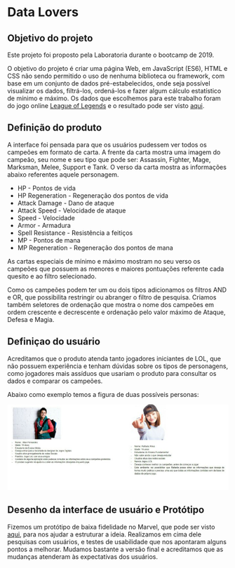 # Data Lovers

## Objetivo do projeto

Este projeto foi proposto pela Laboratoria durante o bootcamp de 2019. 

O objetivo do projeto é criar uma página Web, em JavaScript (ES6), HTML e CSS não sendo permitido o uso de nenhuma biblioteca ou framework, com base em um conjunto de dados pré-estabelecidos, onde seja possível visualizar os dados, filtrá-los, ordená-los e fazer algum cálculo estatístico de mínimo e máximo. Os dados que escolhemos para este trabalho foram do jogo online [League of Legends](play.br.leagueoflegends.com/pt_BR) e o resultado pode ser visto [aqui]( https://anacamargo.github.io/data-lovers/).

## Definição do produto
 
A interface foi pensada para que os usuários pudessem ver todos os campeões em formato de carta. A frente da carta mostra uma imagem do campeão, seu nome e seu tipo que pode ser: Assassin, Fighter, Mage, Marksman, Melee, Support e Tank. O verso da carta mostra as informações abaixo referentes aquele personagem.

* HP - Pontos de vida 
* HP Regeneration - Regeneração dos pontos de vida
* Attack Damage - Dano de ataque
* Attack Speed - Velocidade de ataque
* Speed - Velocidade 
* Armor - Armadura 
* Spell Resistance - Resistência a feitiços
* MP - Pontos de mana 
* MP Regeneration - Regeneração dos pontos de mana

As cartas especiais de mínimo e máximo mostram no seu verso os campeões que possuem as menores e maiores pontuações referente cada quesito e ao filtro selecionado. 

Como os campeões podem ter um ou dois tipos adicionamos os filtros AND e OR, que possibilita restringir ou abranger o filtro de pesquisa. Criamos também seletores de ordenação que mostra o nome dos campeões em ordem crescente e decrescente e ordenação pelo valor máximo de Ataque, Defesa e Magia.

## Definiçao do usuário

Acreditamos que o produto atenda tanto jogadores iniciantes de LOL, que não possuem experiência e tenham dúvidas sobre os tipos de personagens, como jogadores mais assíduos que usariam o produto para consultar os dados e comparar os campeões. 

Abaixo como exemplo temos a figura de duas possíveis personas: 

![Persona1](https://github.com/anacamargo/data-lovers/blob/master/src/image/persona.png)

## Desenho da interface de usuário e Protótipo

Fizemos um protótipo de baixa fidelidade no Marvel, que pode ser visto [aqui](https://marvelapp.com/875ij8d),  para nos ajudar a estruturar a ideia. Realizamos em cima dele pesquisas com usuários, e testes de usabilidade que nos apontaram alguns pontos a melhorar. 
Mudamos bastante a versão final e acreditamos que as mudanças atenderam às expectativas dos usuários. 
